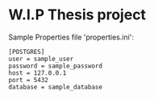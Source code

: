 # W.I.P Thesis project


Sample Properties file 'properties.ini':

```dosini
[POSTGRES]
user = sample_user
password = sample_password 
host = 127.0.0.1
port = 5432
database = sample_database
```